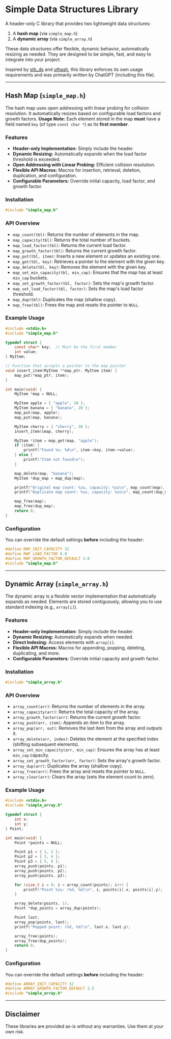 # Simple Data Structures Library

A header-only C library that provides two lightweight data structures:
1. A **hash map** (via `simple_map.h`)
2. A **dynamic array** (via `simple_array.h`)

These data structures offer flexible, dynamic behavior, automatically resizing as needed. They are designed to be simple, fast, and easy to integrate into your project.

Inspired by [stb_ds](https://github.com/nothings/stb/blob/master/stb_ds.h) and [uthash](https://github.com/troydhanson/uthash), this library enforces its own usage requirements and was primarily written by ChatGPT (including this file).

---

## Hash Map (`simple_map.h`)

The hash map uses open addressing with linear probing for collision resolution. It automatically resizes based on configurable load factors and growth factors. **Usage Note:** Each element stored in the map **must** have a field named `key` (of type `const char *`) as its **first member**.

### Features

- **Header-only Implementation:** Simply include the header.
- **Dynamic Resizing:** Automatically expands when the load factor threshold is exceeded.
- **Open Addressing with Linear Probing:** Efficient collision resolution.
- **Flexible API Macros:** Macros for insertion, retrieval, deletion, duplication, and configuration.
- **Configurable Parameters:** Override initial capacity, load factor, and growth factor.

### Installation

```c
#include "simple_map.h"
```

### API Overview

- `map_count(tbl)`: Returns the number of elements in the map.  
- `map_capacity(tbl)`: Returns the total number of buckets.  
- `map_load_factor(tbl)`: Returns the current load factor.  
- `map_growth_factor(tbl)`: Returns the current growth factor.  
- `map_put(tbl, item)`: Inserts a new element or updates an existing one.  
- `map_get(tbl, key)`: Retrieves a pointer to the element with the given key.  
- `map_delete(tbl, key)`: Removes the element with the given key.  
- `map_set_min_capacity(tbl, min_cap)`: Ensures that the map has at least `min_cap` buckets.  
- `map_set_growth_factor(tbl, factor)`: Sets the map's growth factor.  
- `map_set_load_factor(tbl, factor)`: Sets the map's load factor threshold.  
- `map_dup(tbl)`: Duplicates the map (shallow copy).  
- `map_free(tbl)`: Frees the map and resets the pointer to `NULL`.

### Example Usage

```c
#include <stdio.h>
#include "simple_map.h"

typedef struct {
    const char* key;  // Must be the first member
    int value;
} MyItem;

// Function that accepts a pointer to the map pointer
void insert_item(MyItem **map_ptr, MyItem item) {
    map_put(*map_ptr, item);
}

int main(void) {
    MyItem *map = NULL;

    MyItem apple = { "apple", 10 };
    MyItem banana = { "banana", 20 };
    map_put(map, apple);
    map_put(map, banana);

    MyItem cherry = { "cherry", 30 };
    insert_item(&map, cherry);

    MyItem *item = map_get(map, "apple");
    if (item) {
        printf("Found %s: %d\n", item->key, item->value);
    } else {
        printf("Item not found\n");
    }

    map_delete(map, "banana");
    MyItem *dup_map = map_dup(map);

    printf("Original map count: %zu, capacity: %zu\n", map_count(map), map_capacity(map));
    printf("Duplicate map count: %zu, capacity: %zu\n", map_count(dup_map), map_capacity(dup_map));

    map_free(map);
    map_free(dup_map);
    return 0;
}
```

### Configuration

You can override the default settings **before** including the header:

```c
#define MAP_INIT_CAPACITY 32
#define MAP_LOAD_FACTOR 0.8
#define MAP_GROWTH_FACTOR_DEFAULT 3.0
#include "simple_map.h"
```

---

## Dynamic Array (`simple_array.h`)

The dynamic array is a flexible vector implementation that automatically expands as needed. Elements are stored contiguously, allowing you to use standard indexing (e.g., `array[i]`).

### Features

- **Header-only Implementation:** Simply include the header.
- **Dynamic Resizing:** Automatically expands when needed.
- **Direct Indexing:** Access elements with `array[i]`.
- **Flexible API Macros:** Macros for appending, popping, deleting, duplicating, and more.
- **Configurable Parameters:** Override initial capacity and growth factor.

### Installation

```c
#include "simple_array.h"
```

### API Overview

- `array_count(arr)`: Returns the number of elements in the array.  
- `array_capacity(arr)`: Returns the total capacity of the array.  
- `array_growth_factor(arr)`: Returns the current growth factor.  
- `array_push(arr, item)`: Appends an item to the array.  
- `array_pop(arr, out)`: Removes the last item from the array and outputs it.  
- `array_delete(arr, index)`: Deletes the element at the specified index (shifting subsequent elements).  
- `array_set_min_capacity(arr, min_cap)`: Ensures the array has at least `min_cap` capacity.  
- `array_set_growth_factor(arr, factor)`: Sets the array's growth factor.  
- `array_dup(arr)`: Duplicates the array (shallow copy).  
- `array_free(arr)`: Frees the array and resets the pointer to `NULL`.  
- `array_clear(arr)`: Clears the array (sets the element count to zero).

### Example Usage

```c
#include <stdio.h>
#include "simple_array.h"

typedef struct {
    int x;
    int y;
} Point;

int main(void) {
    Point *points = NULL;

    Point p1 = { 1, 2 };
    Point p2 = { 3, 4 };
    Point p3 = { 5, 6 };
    array_push(points, p1);
    array_push(points, p2);
    array_push(points, p3);

    for (size_t i = 0; i < array_count(points); i++) {
        printf("Point %zu: (%d, %d)\n", i, points[i].x, points[i].y);
    }

    array_delete(points, 1);
    Point *dup_points = array_dup(points);

    Point last;
    array_pop(points, last);
    printf("Popped point: (%d, %d)\n", last.x, last.y);

    array_free(points);
    array_free(dup_points);
    return 0;
}
```

### Configuration

You can override the default settings **before** including the header:

```c
#define ARRAY_INIT_CAPACITY 32
#define ARRAY_GROWTH_FACTOR_DEFAULT 2.5
#include "simple_array.h"
```

---

## Disclaimer

These libraries are provided as-is without any warranties. Use them at your own risk.